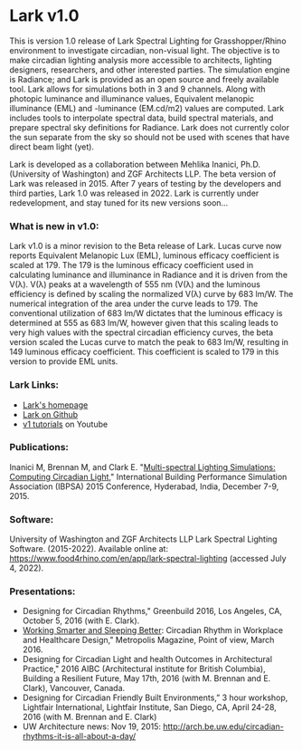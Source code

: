 # Lark v1.0


This is version 1.0 release of Lark Spectral Lighting for Grasshopper/Rhino environment to investigate circadian, non-visual light.
The objective is to make circadian lighting analysis more accessible to architects, lighting designers, researchers, and other interested parties.
The simulation engine is Radiance; and Lark is provided as an open source and freely available tool. 
Lark allows for simulations both in 3 and 9 channels. Along with photopic luminance and illuminance values, Equivalent melanopic illuminance (EML) and -luminance (EM.cd/m2) values are computed. 
Lark includes tools to interpolate spectral data, build spectral materials, and prepare spectral sky definitions for Radiance. 
Lark does not currently color the sun separate from the sky so should not be used with scenes that have direct beam light (yet).


Lark is developed as a collaboration between Mehlika Inanici, Ph.D. (University of Washington) and ZGF Architects LLP. The beta version of Lark was released in 2015. 
After 7 years of testing by the developers and third parties, Lark 1.0 was released in 2022. Lark is currently under redevelopment, and stay tuned for its new versions soon... 



### What is new in v1.0:

Lark v1.0 is a minor revision to the Beta release of Lark. Lucas curve now reports Equivalent Melanopic Lux (EML), 
luminous efficacy coefficient is scaled at 179. The 179 is the luminous efficacy coefficient used in calculating luminance and illuminance in Radiance
and it is driven from the V(λ). V(λ) peaks at a wavelength of 555 nm (V(λ) and the luminous efficiency is defined by scaling the normalized
V(λ) curve by 683 lm/W. The numerical integration of the area under the curve leads to 179. The conventional utilization of 683 lm/W dictates
that the luminous efficacy is determined at 555 as 683 lm/W, however given that this scaling leads to very high values with the spectral
circadian efficiency curves, the beta version scaled the Lucas curve to match the peak to 683 lm/W, resulting in 149 luminous efficacy
coefficient. This coefficient is scaled to 179 in this version to provide EML units.



### Lark Links:

- [Lark's homepage](http://faculty.washington.edu/inanici/Lark/Lark_home_page.html)
- [Lark on Github](https://github.com/larkspectral)
- [v1 tutorials](https://www.youtube.com/channel/UC3hiIWgMCPn3JfBO6J9UUfw) on Youtube



### Publications:

Inanici M, Brennan M, and Clark E. "[Multi-spectral Lighting Simulations: Computing Circadian Light](http://www.ibpsa.org/proceedings/BS2015/p2467.pdf)," International Building Performance Simulation Association (IBPSA) 2015 Conference, Hyderabad, India, December 7-9, 2015.



### Software:

University of Washington and ZGF Architects LLP Lark Spectral Lighting Software. (2015-2022). Available online at: https://www.food4rhino.com/en/app/lark-spectral-lighting (accessed July 4, 2022).



### Presentations:

- Designing for Circadian Rhythms," Greenbuild 2016, Los Angeles, CA, October 5, 2016 (with E. Clark).
- [Working Smarter and Sleeping Better](https://metropolismag.com/programs/working-smarter-and-sleeping-better-circadian-rhythm-in-workplace-and-healthcare-design/): Circadian Rhythm in Workplace and Healthcare Design," Metropolis Magazine, Point of view, March 2016.
- Designing for Circadian Light and health Outcomes in Architectural Practice," 2016 AIBC (Architectural institute for British Columbia), Building a Resilient Future,  May 17th, 2016 (with M. Brennan and E. Clark), Vancouver, Canada.
- Designing for Circadian Friendly Built Environments,” 3 hour workshop, Lightfair International, Lightfair Institute, San Diego, CA, April 24-28, 2016 (with M. Brennan and E. Clark)
- UW Architecture news: Nov 19, 2015: http://arch.be.uw.edu/circadian-rhythms-it-is-all-about-a-day/



